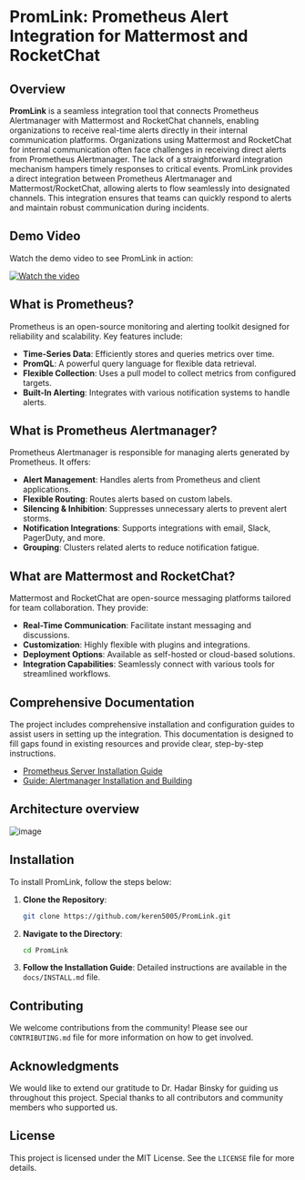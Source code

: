 
# PromLink:  Prometheus Alert Integration for Mattermost and RocketChat

## Overview

**PromLink** is a seamless integration tool that connects Prometheus Alertmanager with Mattermost and RocketChat channels, enabling organizations to receive real-time alerts directly in their internal communication platforms. Organizations using Mattermost and RocketChat for internal communication often face challenges in receiving direct alerts from Prometheus Alertmanager. The lack of a straightforward integration mechanism hampers timely responses to critical events. PromLink provides a direct integration between Prometheus Alertmanager and Mattermost/RocketChat, allowing alerts to flow seamlessly into designated channels. This integration ensures that teams can quickly respond to alerts and maintain robust communication during incidents.

## Demo Video

Watch the demo video to see PromLink in action:

[![Watch the video](updated_video_thumbnail.png)](https://www.youtube.com/watch?v=BpbbXHgIpM0)


## What is Prometheus?

Prometheus is an open-source monitoring and alerting toolkit designed for reliability and scalability. Key features include:

- **Time-Series Data**: Efficiently stores and queries metrics over time.
- **PromQL**: A powerful query language for flexible data retrieval.
- **Flexible Collection**: Uses a pull model to collect metrics from configured targets.
- **Built-In Alerting**: Integrates with various notification systems to handle alerts.

## What is Prometheus Alertmanager?

Prometheus Alertmanager is responsible for managing alerts generated by Prometheus. It offers:

- **Alert Management**: Handles alerts from Prometheus and client applications.
- **Flexible Routing**: Routes alerts based on custom labels.
- **Silencing & Inhibition**: Suppresses unnecessary alerts to prevent alert storms.
- **Notification Integrations**: Supports integrations with email, Slack, PagerDuty, and more.
- **Grouping**: Clusters related alerts to reduce notification fatigue.

## What are Mattermost and RocketChat?

Mattermost and RocketChat are open-source messaging platforms tailored for team collaboration. They provide:

- **Real-Time Communication**: Facilitate instant messaging and discussions.
- **Customization**: Highly flexible with plugins and integrations.
- **Deployment Options**: Available as self-hosted or cloud-based solutions.
- **Integration Capabilities**: Seamlessly connect with various tools for streamlined workflows.

## Comprehensive Documentation

The project includes comprehensive installation and configuration guides to assist users in setting up the integration. This documentation is designed to fill gaps found in existing resources and provide clear, step-by-step instructions.

- [Prometheus Server Installation Guide](./Prometheus_Server_Installation_Guide.md)
- [Guide: Alertmanager Installation and Building](./Guide_Alertmanager_Installation_and_Building.md)


## Architecture overview

![image](https://github.com/user-attachments/assets/66b8c63b-b250-4b9a-b4d9-2a74374bc62e)

## Installation

To install PromLink, follow the steps below:

1. **Clone the Repository**:
   ```bash
   git clone https://github.com/keren5005/PromLink.git
   ```

2. **Navigate to the Directory**:
   ```bash
   cd PromLink
   ```

3. **Follow the Installation Guide**: Detailed instructions are available in the `docs/INSTALL.md` file.

## Contributing

We welcome contributions from the community! Please see our `CONTRIBUTING.md` file for more information on how to get involved.

## Acknowledgments

We would like to extend our gratitude to Dr. Hadar Binsky for guiding us throughout this project. Special thanks to all contributors and community members who supported us.

## License

This project is licensed under the MIT License. See the `LICENSE` file for more details.
